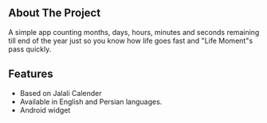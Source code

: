 ## About The Project
A simple app counting months, days, hours, minutes and seconds remaining till end of the year just so you know how life goes fast and "Life Moment"s pass quickly.
## Features
* Based on Jalali Calender
* Available in English and Persian languages. 
* Android widget
